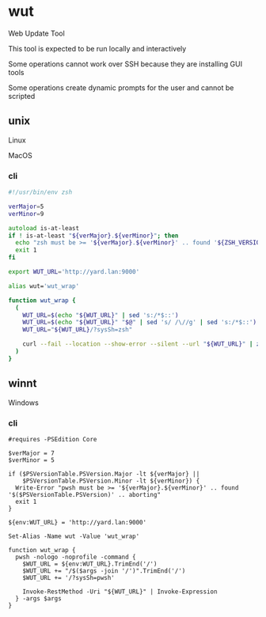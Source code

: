# wut

Web Update Tool

This tool is expected to be run locally and interactively

Some operations cannot work over SSH because they are installing GUI tools

Some operations create dynamic prompts for the user and cannot be scripted

## unix

Linux

MacOS

### cli

```zsh
#!/usr/bin/env zsh

verMajor=5
verMinor=9

autoload is-at-least
if ! is-at-least "${verMajor}.${verMinor}"; then
  echo "zsh must be >= '${verMajor}.${verMinor}' .. found '${ZSH_VERSION}' .. aborting" >&2
  exit 1
fi

export WUT_URL='http://yard.lan:9000'

alias wut='wut_wrap'

function wut_wrap {
  (
    WUT_URL=$(echo "${WUT_URL}" | sed 's:/*$::')
    WUT_URL=$(echo "${WUT_URL}" "$@" | sed 's/ /\//g' | sed 's:/*$::')
    WUT_URL="${WUT_URL}/?sysSh=zsh"

    curl --fail --location --show-error --silent --url "${WUT_URL}" | zsh
  )
}
```

## winnt

Windows

### cli

```pwsh
#requires -PSEdition Core

$verMajor = 7
$verMinor = 5

if ($PSVersionTable.PSVersion.Major -lt ${verMajor} ||
    $PSVersionTable.PSVersion.Minor -lt ${verMinor}) {
  Write-Error "pwsh must be >= '${verMajor}.${verMinor}' .. found '$($PSVersionTable.PSVersion)' .. aborting"
  exit 1
}

${env:WUT_URL} = 'http://yard.lan:9000'

Set-Alias -Name wut -Value 'wut_wrap'

function wut_wrap {
  pwsh -nologo -noprofile -command {
    $WUT_URL = ${env:WUT_URL}.TrimEnd('/')
    $WUT_URL += "/$($args -join '/')".TrimEnd('/')
    $WUT_URL += '/?sysSh=pwsh'

    Invoke-RestMethod -Uri "${WUT_URL}" | Invoke-Expression
  } -args $args
}
```
